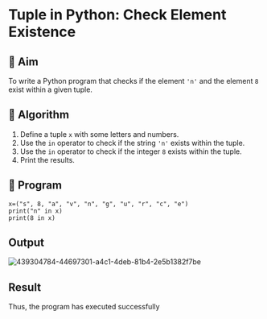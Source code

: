 # Tuple in Python: Check Element Existence

## 🎯 Aim
To write a Python program that checks if the element `'n'` and the element `8` exist within a given tuple.

## 🧠 Algorithm
1. Define a tuple `x` with some letters and numbers.
2. Use the `in` operator to check if the string `'n'` exists within the tuple.
3. Use the `in` operator to check if the integer `8` exists within the tuple.
4. Print the results.

## 🧾 Program
```
x=("s", 8, "a", "v", "n", "g", "u", "r", "c", "e") 
print("n" in x) 
print(8 in x)
```

## Output
![439304784-44697301-a4c1-4deb-81b4-2e5b1382f7be](https://github.com/user-attachments/assets/a0f0e401-d888-4a4f-9d66-0e15d3a38993)


## Result
Thus, the program has executed successfully
